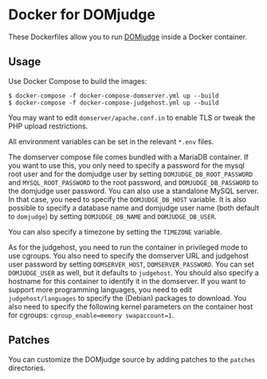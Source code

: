 Docker for DOMjudge
===================

These Dockerfiles allow you to run [DOMjudge](https://www.domjudge.org) inside a
Docker container.

Usage
-----

Use Docker Compose to build the images:

	$ docker-compose -f docker-compose-domserver.yml up --build
	$ docker-compose -f docker-compose-judgehost.yml up --build

You may want to edit `domserver/apache.conf.in` to enable TLS or tweak the PHP
upload restrictions.

All environment variables can be set in the relevant `*.env` files.

The domserver compose file comes bundled with a MariaDB container. If you want
to use this, you only need to specify a password for the mysql root user and 
for the domjudge user by setting `DOMJUDGE_DB_ROOT_PASSWORD` and
`MYSQL_ROOT_PASSWORD` to the root password, and `DOMJUDGE_DB_PASSWORD` to the
domjudge user password. You can also use a standalone MySQL server. In that
case, you need to specify the `DOMJUDGE_DB_HOST` variable. It is also possible
to specify a database name and domjudge user name (both default to `domjudge`)
by setting `DOMJUDGE_DB_NAME` and `DOMJUDGE_DB_USER`.

You can also specify a timezone by setting the `TIMEZONE` variable.

As for the judgehost, you need to run the container in privileged mode to use
cgroups. You also need to specify the domserver URL and judgehost user password
by setting `DOMSERVER_HOST`, `DOMSERVER_PASSWORD`. You can set `DOMJUDGE_USER`
as well, but it defaults to `judgehost`. You should also specify a hostname for
this container to identify it in the domserver. If you want to support more
programming languages, you need to edit `judgehost/languages` to specify the
(Debian) packages to download. You also need to specify the following kernel
parameters on the container host for cgroups: `cgroup_enable=memory
swapaccount=1`.

Patches
-------

You can customize the DOMjudge source by adding patches to the `patches`
directories.
